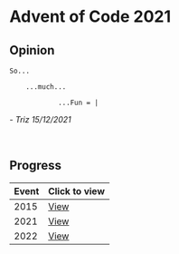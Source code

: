 # Advent of Code 2021

## __Opinion__

    So...
        
        ...much...

                ...Fun = |
*- Triz 15/12/2021*

<br/>

## __Progress__

| Event | Click to view |
|-------|---------------
| 2015  | [View](https://github.com/itsjusttriz/AdventOfCode/blob/main/src/2015/README.md) |
| 2021  | [View](https://github.com/itsjusttriz/AdventOfCode/blob/main/src/2021/README.md) |
| 2022  | [View](https://github.com/itsjusttriz/AdventOfCode/blob/main/src/2022/README.md) |
